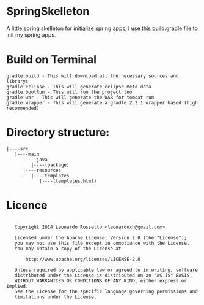 SpringSkelleton
===============
A little spring skelleton for initialize spring apps, I use this build.gradle file to init my spring apps.


Build on Terminal
===============
```
gradle build - This will download all the necessary sources and librarys
gradle eclipse - This will generate eclipse meta data
gradle bootRun - This will run the project too
gradle war - This will generate the WAR for tomcat run
gradle wrapper - This will generate a gradle 2.2.1 wrapper based (high recommended)
```

Directory structure:
===============
```
|----src
   |----main
      |----java
         |----(package)
      |----resources
         |----templates
            |----(templates.html)
```

Licence
===============
```

   Copyright 2014 Leonardo Rossetto <leonardoxh@gmail.com>

   Licensed under the Apache License, Version 2.0 (the "License");
   you may not use this file except in compliance with the License.
   You may obtain a copy of the License at

       http://www.apache.org/licenses/LICENSE-2.0

   Unless required by applicable law or agreed to in writing, software
   distributed under the License is distributed on an "AS IS" BASIS,
   WITHOUT WARRANTIES OR CONDITIONS OF ANY KIND, either express or implied.
   See the License for the specific language governing permissions and
   limitations under the License.
   
```
